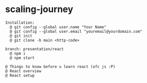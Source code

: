 # scaling-journey
~~~~~~~~~~~~~~~~~~~~~~~~~ REACT ~~~~~~~~~~~~~~~~~~~~~~~~~
Installation:
  @ git config --global user.name "Your Name"
  @ git config --global user.email "youremail@yourdomain.com" 
  @ git init
  @ git clone -b main <http-code>

branch: presentation/react
  @ npm i
  @ npm start

@ Things to know before u learn react (ofc js :P)
@ React overview
@ React setup
